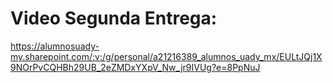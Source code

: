 # Video Segunda Entrega: 

https://alumnosuady-my.sharepoint.com/:v:/g/personal/a21216389_alumnos_uady_mx/EULtJQj1X9NOrPvCQHBh29UB_2eZMDxYXpV_Nw_jr9IVUg?e=8PpNuJ
